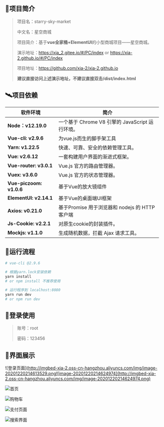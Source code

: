 ## 🎯项目简介

> 项目名：starry-sky-market
>
> 中文名：星空商城
>
> 项目简介：基于**vue全家桶+ElementUI**的小型商城项目——星空商城。
>
> 演示地址：https://xia_2.gitee.io/#/PC/index or  https://xia-2.github.io/#/PC/index
>
> 项目地址：https://github.com/xia-2/xia-2.github.io
>
> **建议直接访问上述演示地址，不建议直接双击/dist/index.html**

## 🛰项目依赖

| **软件环境**            | **简介**                                        |
| ----------------------- | ----------------------------------------------- |
| **Node：v12.19.0**      | 一个基于 Chrome V8 引擎的 JavaScript 运行环境。 |
| **Vue-cli: v2.9.6**     | 为vue.js而生的脚手架工具                        |
| **Yarn: v1.22.5**       | 快速、可靠、安全的依赖管理工具。                |
| **Vue: v2.6.12**        | 一套构建用户界面的渐进式框架。                  |
| **Vue-router:  v3.0.1** | Vue.js  官方的路由管理器。                      |
| **Vuex: v3.6.0**        | Vue.js  官方的状态管理器。                      |
| **Vue-piczoom: v1.0.6** | 基于Vue的放大镜组件                             |
| **ElementUI:  v2.14.1** | 基于Vue的桌面端UI框架                           |
| **Axios: v0.21.0**      | 基于Promise 用于浏览器和 nodejs 的 HTTP 客户端  |
| **Js-Cookie: v2.2.1**   | 对原生cookie的封装插件。                        |
| **Mockjs: v1.1.0**      | 生成随机数据，拦截 Ajax 请求工具。              |

## 🎁运行流程

``` bash
# vue-cli @2.9.6

# 根据yarn.lock安装依赖
yarn install
# or npm install 不推荐使用

# 运行程序到 localhost:8080
yarn run dev
# or npm run dev 
```

## 🎉登录使用

> 账号：root 
>
> 密码：123456

## 🍬界面展示

![登录页面](http://imgbed-xia-2.oss-cn-hangzhou.aliyuncs.com/img/image-20201220214613529.png![image-20201220214624974](http://imgbed-xia-2.oss-cn-hangzhou.aliyuncs.com/img/image-20201220214624974.png)



![首页](http://imgbed-xia-2.oss-cn-hangzhou.aliyuncs.com/img/image-20201220214704610.png)

![购物车](http://imgbed-xia-2.oss-cn-hangzhou.aliyuncs.com/img/image-20201220214720343.png)

![支付页面](http://imgbed-xia-2.oss-cn-hangzhou.aliyuncs.com/img/image-20201220214733894.png)

![搜索界面](http://imgbed-xia-2.oss-cn-hangzhou.aliyuncs.com/img/image-20201220214757960.png)